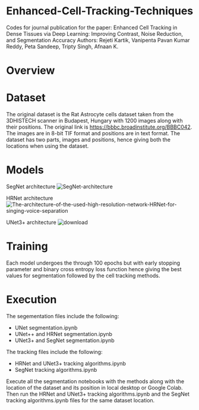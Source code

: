 # Enhanced-Cell-Tracking-Techniques
Codes for journal publication for the paper: Enhanced Cell Tracking in Dense Tissues via Deep Learning: Improving Contrast, Noise Reduction, and Segmentation Accuracy
Authors: Rejeti Kartik, Vanipenta Pavan Kumar Reddy, Peta Sandeep, Tripty Singh, Afnaan K.

# Overview
# Dataset
The original dataset is the Rat Astrocyte cells dataset taken from the 3DHISTECH scanner in Budapest, Hungary with 1200 images along with their positions. The original link is https://bbbc.broadinstitute.org/BBBC042. The images are in 8-bit TIF format and positions are in text format. The dataset has two parts, images and positions, hence giving both the locations when using the dataset.

# Models
SegNet architecture
![SegNet-architecture](https://github.com/user-attachments/assets/62b350f6-935c-4c6b-bbea-505c2123a628)

HRNet architecture
![The-architecture-of-the-used-high-resolution-network-HRNet-for-singing-voice-separation](https://github.com/user-attachments/assets/ee91fd7e-fb64-4223-ab65-35346b2611ac)

UNet3+ architecture
![download](https://github.com/user-attachments/assets/8b00d9d8-7f39-4e60-a237-1a9577cbe6f0)

# Training
Each model undergoes the through 100 epochs but with early stopping parameter and binary cross entropy loss function hence giving the best values for segmentation followed by the cell tracking methods.

# Execution
The segementation files include the following:
* UNet segmentation.ipynb
* UNet++ and HRNet segmentation.ipynb
* UNet3+ and SegNet segmentation.ipynb

The tracking files include the following:
* HRNet and UNet3+ tracking algorithms.ipynb
* SegNet tracking algorithms.ipynb

Execute all the segmentation notebooks with the methods along with the location of the dataset and its position in local desktop or Google Colab.
Then run the HRNet and UNet3+ tracking algorithms.ipynb and the SegNet tracking algorithms.ipynb files for the same dataset location.
